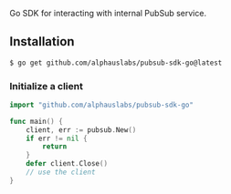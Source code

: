 
Go SDK for interacting with internal PubSub service.

## Installation

```bash
$ go get github.com/alphauslabs/pubsub-sdk-go@latest
```

### Initialize a client

```go
import "github.com/alphauslabs/pubsub-sdk-go"

func main() {
    client, err := pubsub.New()
    if err != nil {
        return
    }
    defer client.Close()
    // use the client
}
```


